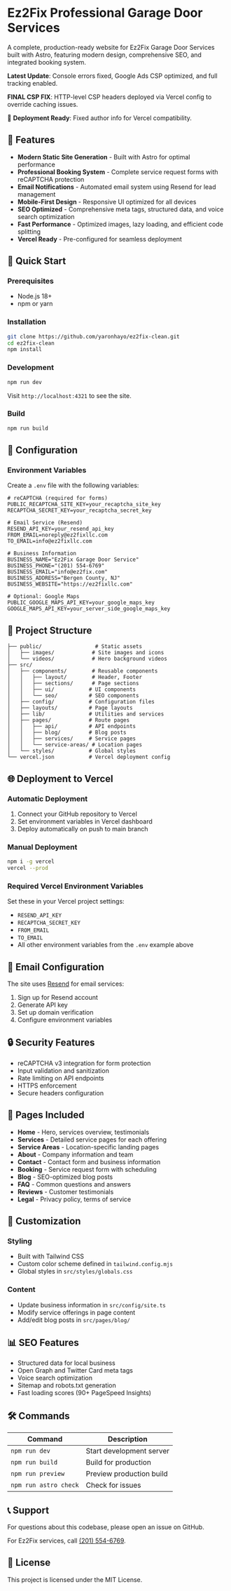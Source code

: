 # Ez2Fix Professional Garage Door Services

A complete, production-ready website for Ez2Fix Garage Door Services built with Astro, featuring modern design, comprehensive SEO, and integrated booking system.

**Latest Update**: Console errors fixed, Google Ads CSP optimized, and full tracking enabled.

**FINAL CSP FIX**: HTTP-level CSP headers deployed via Vercel config to override caching issues.

🚀 **Deployment Ready**: Fixed author info for Vercel compatibility.

## 🌟 Features

- **Modern Static Site Generation** - Built with Astro for optimal performance
- **Professional Booking System** - Complete service request forms with reCAPTCHA protection
- **Email Notifications** - Automated email system using Resend for lead management
- **Mobile-First Design** - Responsive UI optimized for all devices
- **SEO Optimized** - Comprehensive meta tags, structured data, and voice search optimization
- **Fast Performance** - Optimized images, lazy loading, and efficient code splitting
- **Vercel Ready** - Pre-configured for seamless deployment

## 🚀 Quick Start

### Prerequisites
- Node.js 18+ 
- npm or yarn

### Installation
```bash
git clone https://github.com/yaronhayo/ez2fix-clean.git
cd ez2fix-clean
npm install
```

### Development
```bash
npm run dev
```
Visit `http://localhost:4321` to see the site.

### Build
```bash
npm run build
```

## 🔧 Configuration

### Environment Variables
Create a `.env` file with the following variables:

```env
# reCAPTCHA (required for forms)
PUBLIC_RECAPTCHA_SITE_KEY=your_recaptcha_site_key
RECAPTCHA_SECRET_KEY=your_recaptcha_secret_key

# Email Service (Resend)
RESEND_API_KEY=your_resend_api_key
FROM_EMAIL=noreply@ez2fixllc.com
TO_EMAIL=info@ez2fixllc.com

# Business Information
BUSINESS_NAME="Ez2Fix Garage Door Service"
BUSINESS_PHONE="(201) 554-6769"
BUSINESS_EMAIL="info@ez2fix.com"
BUSINESS_ADDRESS="Bergen County, NJ"
BUSINESS_WEBSITE="https://ez2fixllc.com"

# Optional: Google Maps
PUBLIC_GOOGLE_MAPS_API_KEY=your_google_maps_key
GOOGLE_MAPS_API_KEY=your_server_side_google_maps_key
```

## 📁 Project Structure

```
├── public/                 # Static assets
│   ├── images/            # Site images and icons
│   └── videos/            # Hero background videos
├── src/
│   ├── components/        # Reusable components
│   │   ├── layout/        # Header, Footer
│   │   ├── sections/      # Page sections
│   │   ├── ui/           # UI components
│   │   └── seo/          # SEO components
│   ├── config/           # Configuration files
│   ├── layouts/          # Page layouts
│   ├── lib/              # Utilities and services
│   ├── pages/            # Route pages
│   │   ├── api/          # API endpoints
│   │   ├── blog/         # Blog posts
│   │   ├── services/     # Service pages
│   │   └── service-areas/ # Location pages
│   └── styles/           # Global styles
└── vercel.json           # Vercel deployment config
```

## 🌐 Deployment to Vercel

### Automatic Deployment
1. Connect your GitHub repository to Vercel
2. Set environment variables in Vercel dashboard
3. Deploy automatically on push to main branch

### Manual Deployment
```bash
npm i -g vercel
vercel --prod
```

### Required Vercel Environment Variables
Set these in your Vercel project settings:
- `RESEND_API_KEY`
- `RECAPTCHA_SECRET_KEY`
- `FROM_EMAIL`
- `TO_EMAIL`
- All other environment variables from the `.env` example above

## 📧 Email Configuration

The site uses [Resend](https://resend.com) for email services:

1. Sign up for Resend account
2. Generate API key
3. Set up domain verification
4. Configure environment variables

## 🔒 Security Features

- reCAPTCHA v3 integration for form protection
- Input validation and sanitization
- Rate limiting on API endpoints
- HTTPS enforcement
- Secure headers configuration

## 📱 Pages Included

- **Home** - Hero, services overview, testimonials
- **Services** - Detailed service pages for each offering
- **Service Areas** - Location-specific landing pages
- **About** - Company information and team
- **Contact** - Contact form and business information
- **Booking** - Service request form with scheduling
- **Blog** - SEO-optimized blog posts
- **FAQ** - Common questions and answers
- **Reviews** - Customer testimonials
- **Legal** - Privacy policy, terms of service

## 🎨 Customization

### Styling
- Built with Tailwind CSS
- Custom color scheme defined in `tailwind.config.mjs`
- Global styles in `src/styles/globals.css`

### Content
- Update business information in `src/config/site.ts`
- Modify service offerings in page content
- Add/edit blog posts in `src/pages/blog/`

## 📊 SEO Features

- Structured data for local business
- Open Graph and Twitter Card meta tags
- Voice search optimization
- Sitemap and robots.txt generation
- Fast loading scores (90+ PageSpeed Insights)

## 🛠 Commands

| Command | Description |
|---------|-------------|
| `npm run dev` | Start development server |
| `npm run build` | Build for production |
| `npm run preview` | Preview production build |
| `npm run astro check` | Check for issues |

## 📞 Support

For questions about this codebase, please open an issue on GitHub.

For Ez2Fix services, call [(201) 554-6769](tel:2015546769).

## 📄 License

This project is licensed under the MIT License.